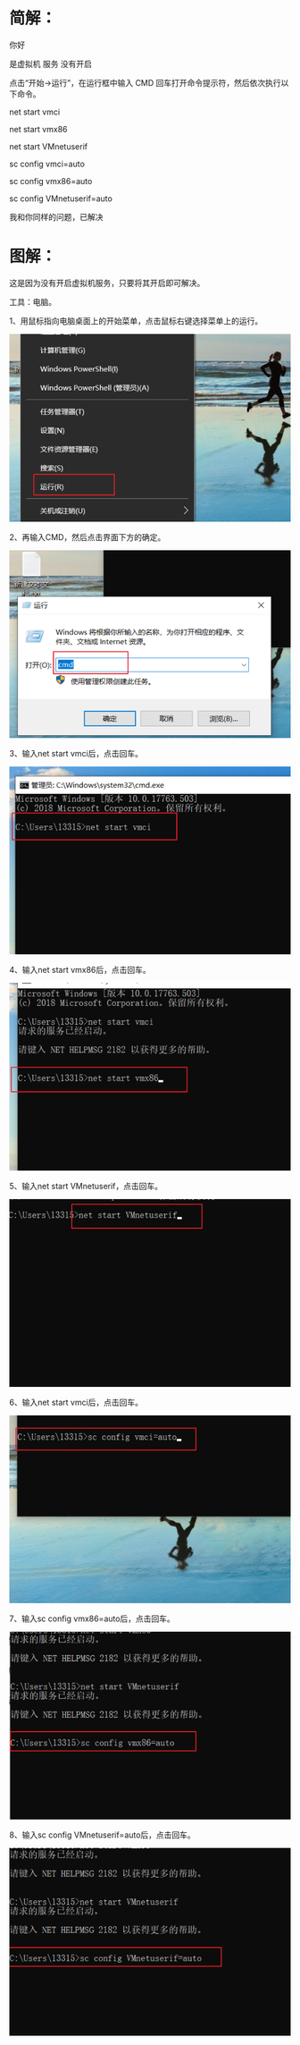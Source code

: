 #  简解：

 你好

是虚拟机 服务 没有开启

点击“开始→运行”，在运行框中输入 CMD 回车打开命令提示符，然后依次执行以下命令。

net start vmci

net start vmx86

net start VMnetuserif

sc config vmci=auto

sc config vmx86=auto

sc config VMnetuserif=auto

我和你同样的问题，已解决  



# 图解：

这是因为没有开启虚拟机服务，只要将其开启即可解决。

工具：电脑。

1、用鼠标指向电脑桌面上的开始菜单，点击鼠标右键选择菜单上的运行。

![](assets/虚拟机无法启动1.png)

2、再输入CMD，然后点击界面下方的确定。

![](assets/虚拟机无法启动2.png)

3、输入net start vmci后，点击回车。

![](assets/虚拟机无法启动3.png)

4、输入net start vmx86后，点击回车。

![](assets/虚拟机无法启动4.png)

5、输入net start VMnetuserif，点击回车。

![](assets/虚拟机无法启动5.png)

6、输入net start vmci后，点击回车。

![](assets/虚拟机无法启动6.png)

7、输入sc config vmx86=auto后，点击回车。

![](assets/虚拟机无法启动7.png)

8、输入sc config VMnetuserif=auto后，点击回车。

![](assets/虚拟机无法启动8.png)